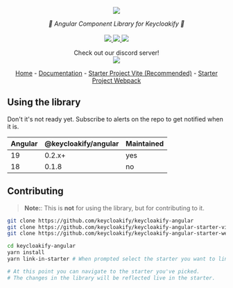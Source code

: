<p align="center">
    <img src="https://github.com/user-attachments/assets/f469232b-5193-4bcd-91c4-6228d48dbe7e">  
</p>
<p align="center">
    <i>🔏 Angular Component Library for Keycloakify 🔏</i>
    <br>
    <br>
    <a href="https://github.com/keycloakify/keycloakify-angular/actions">
      <img src="https://github.com/keycloakify/keycloakify/workflows/ci/badge.svg?branch=main">
    </a>
    <a href="https://www.npmjs.com/package/@keycloakify/angular">
      <img src="https://img.shields.io/npm/dm/@keycloakify/angular">
    </a>
    <a href="https://github.com/keycloakify/keycloakify/blob/main/LICENSE">
      <img src="https://img.shields.io/npm/l/@keycloakify/angular">
    </a>
    <p align="center">
      Check out our discord server!<br/>
      <a href="https://discord.gg/mJdYJSdcm4">
        <img src="https://dcbadge.limes.pink/api/server/kYFZG7fQmn"/>
      </a>
    </p>
    <p align="center">
        <a href="https://www.keycloakify.dev">Home</a>
        -
        <a href="https://docs.keycloakify.dev">Documentation</a>
        -
        <a href="https://github.com/keycloakify/keycloakify-starter-angular-vite">Starter Project Vite (Recommended)</a>
        -
        <a href="https://github.com/keycloakify/keycloakify-starter-angular-webpack">Starter Project Webpack</a>
    </p>
</p>

## Using the library

Don't it's not ready yet. Subscribe to alerts on the repo to get notified when it is.

 Angular       | @keycloakify/angular  | Maintained
 ------------- | --------------------- | --------------------------
 19            | 0.2.x+                | yes
 18            | 0.1.8                 | no


## Contributing

> **Note:**: This is **not** for using the library, but for contributing to it.

```bash
git clone https://github.com/keycloakify/keycloakify-angular
git clone https://github.com/keycloakify/keycloakify-angular-starter-vite
git clone https://github.com/keycloakify/keycloakify-angular-starter-webpack

cd keycloakify-angular
yarn install
yarn link-in-starter # When prompted select the starter you want to link into

# At this point you can navigate to the starter you've picked.
# The changes in the library will be reflected live in the starter.
```
